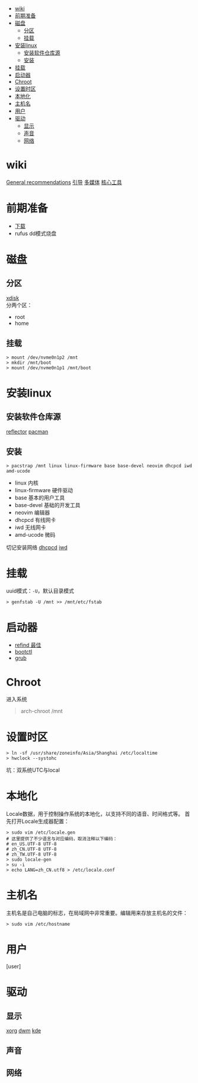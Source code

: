 <!-- TOC -->

- [wiki](#wiki)
- [前期准备](#%E5%89%8D%E6%9C%9F%E5%87%86%E5%A4%87)
- [磁盘](#%E7%A3%81%E7%9B%98)
    - [分区](#%E5%88%86%E5%8C%BA)
    - [挂载](#%E6%8C%82%E8%BD%BD)
- [安装linux](#%E5%AE%89%E8%A3%85linux)
    - [安装软件仓库源](#%E5%AE%89%E8%A3%85%E8%BD%AF%E4%BB%B6%E4%BB%93%E5%BA%93%E6%BA%90)
    - [安装](#%E5%AE%89%E8%A3%85)
- [挂载](#%E6%8C%82%E8%BD%BD)
- [启动器](#%E5%90%AF%E5%8A%A8%E5%99%A8)
- [Chroot](#chroot)
- [设置时区](#%E8%AE%BE%E7%BD%AE%E6%97%B6%E5%8C%BA)
- [本地化](#%E6%9C%AC%E5%9C%B0%E5%8C%96)
- [主机名](#%E4%B8%BB%E6%9C%BA%E5%90%8D)
- [用户](#%E7%94%A8%E6%88%B7)
- [驱动](#%E9%A9%B1%E5%8A%A8)
    - [显示](#%E6%98%BE%E7%A4%BA)
    - [声音](#%E5%A3%B0%E9%9F%B3)
    - [网络](#%E7%BD%91%E7%BB%9C)

<!-- /TOC -->

# wiki
[General recommendations](https://wiki.archlinux.org/title/General_recommendations_(%E7%AE%80%E4%BD%93%E4%B8%AD%E6%96%87))
[引导](https://wiki.archlinux.org/title/Arch_boot_process_(%E7%AE%80%E4%BD%93%E4%B8%AD%E6%96%87))
[多媒体](https://wiki.archlinux.org/title/Category:Multimedia_(%E7%AE%80%E4%BD%93%E4%B8%AD%E6%96%87))
[核心工具](https://wiki.archlinux.org/title/Core_utilities_(%E7%AE%80%E4%BD%93%E4%B8%AD%E6%96%87))

# 前期准备
+ [下载](https://archlinux.org/download/)
+ rufus dd模式烧盘

# 磁盘
## 分区
[xdisk](../packages/xdisk.md)  
分两个区：
+ root
+ home

## 挂载
```
> mount /dev/nvme0n1p2 /mnt
> mkdir /mnt/boot
> mount /dev/nvme0n1p1 /mnt/boot
```

# 安装linux
## 安装软件仓库源
[reflector](../packages/reflector.md)
[pacman](../packages/pacman.md)

## 安装
```
> pacstrap /mnt linux linux-firmware base base-devel neovim dhcpcd iwd amd-ucode
```
+ linux 内核
+ linux-firmware 硬件驱动
+ base 基本的用户工具
+ base-devel 基础的开发工具
+ neovim 编辑器
+ dhcpcd 有线网卡
+ iwd 无线网卡
+ amd-ucode 微码

切记安装网络
[dhcpcd](../packages/dhcpcd.md)
[iwd](../packages/iwd.md)

# 挂载
uuid模式：`-U`，默认目录模式
```
> genfstab -U /mnt >> /mnt/etc/fstab
```

# 启动器
+ [refind 最佳](../packages/refind.md)
+ [bootctl](../packages/bootctl.md)
+ [grub](../packages/grub.md)


# Chroot 
进入系统
> arch-chroot /mnt

# 设置时区
```
> ln -sf /usr/share/zoneinfo/Asia/Shanghai /etc/localtime
> hwclock --systohc
```
坑：双系统UTC与local

# 本地化
Locale数据，用于控制操作系统的本地化，以支持不同的语音、时间格式等。
首先打开Locale生成器配置：
```
> sudo vim /etc/locale.gen
# 这里提供了不少语言与对应编码，取消注释以下编码：
# en_US.UTF-8 UTF-8
# zh_CN.UTF-8 UTF-8
# zh_TW.UTF-8 UTF-8
> sudo locale-gen
> su -i
> echo LANG=zh_CN.utf8 > /etc/locale.conf
```

# 主机名
主机名是自己电脑的标志，在局域网中非常重要。编辑用来存放主机名的文件：
```
> sudo vim /etc/hostname
```

# 用户
[user]

# 驱动
## 显示
[xorg](../packages/xorg.md)
[dwm](../packages/dwm.md)
[kde](../packages/kde.md)

## 声音

## 网络
